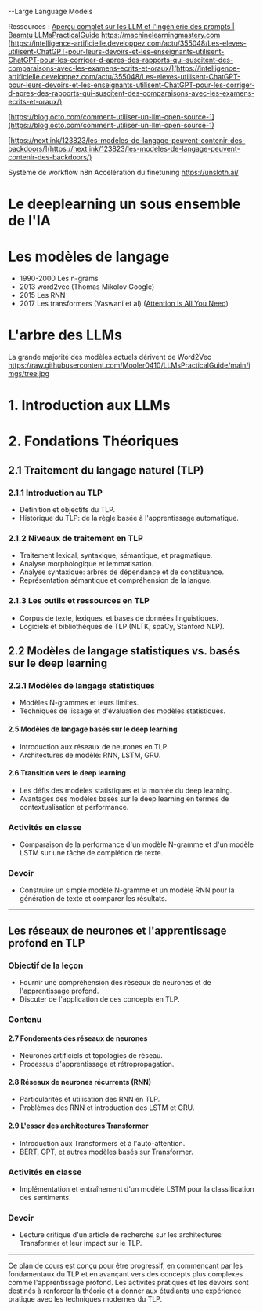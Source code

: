--Large Language Models

Ressources : 
[Aperçu complet sur les LLM et l'ingénierie des prompts | Baamtu](https://youtu.be/MWotDXpD6SI?si=txySpWEWK4vQ2A6V)
[LLMsPracticalGuide](https://github.com/Mooler0410/LLMsPracticalGuide)
https://machinelearningmastery.com
[https://intelligence-artificielle.developpez.com/actu/355048/Les-eleves-utilisent-ChatGPT-pour-leurs-devoirs-et-les-enseignants-utilisent-ChatGPT-pour-les-corriger-d-apres-des-rapports-qui-suscitent-des-comparaisons-avec-les-examens-ecrits-et-oraux/](https://intelligence-artificielle.developpez.com/actu/355048/Les-eleves-utilisent-ChatGPT-pour-leurs-devoirs-et-les-enseignants-utilisent-ChatGPT-pour-les-corriger-d-apres-des-rapports-qui-suscitent-des-comparaisons-avec-les-examens-ecrits-et-oraux/)  
  
[https://blog.octo.com/comment-utiliser-un-llm-open-source-1](https://blog.octo.com/comment-utiliser-un-llm-open-source-1)  
  
[https://next.ink/123823/les-modeles-de-langage-peuvent-contenir-des-backdoors/](https://next.ink/123823/les-modeles-de-langage-peuvent-contenir-des-backdoors/)

Système de workflow n8n
Accelération du finetuning https://unsloth.ai/
# Le deeplearning un sous ensemble de l'IA
# Les modèles de langage
- 1990-2000 Les n-grams
- 2013 word2vec (Thomas Mikolov Google)
- 2015 Les RNN
- 2017 Les transformers (Vaswani et al) ([Attention Is All You Need](https://arxiv.org/abs/1706.03762))
# L'arbre des LLMs
La grande majorité des modèles actuels dérivent de Word2Vec
https://raw.githubusercontent.com/Mooler0410/LLMsPracticalGuide/main/imgs/tree.jpg

# 1. Introduction aux LLMs

# 2. Fondations Théoriques

## 2.1 Traitement du langage naturel (TLP) 
### 2.1.1 Introduction au TLP
- Définition et objectifs du TLP.
- Historique du TLP: de la règle basée à l'apprentissage automatique.

### 2.1.2 Niveaux de traitement en TLP
- Traitement lexical, syntaxique, sémantique, et pragmatique.
- Analyse morphologique et lemmatisation.
- Analyse syntaxique: arbres de dépendance et de constituance.
- Représentation sémantique et compréhension de la langue.

### 2.1.3 Les outils et ressources en TLP
- Corpus de texte, lexiques, et bases de données linguistiques.
- Logiciels et bibliothèques de TLP (NLTK, spaCy, Stanford NLP).

## 2.2 Modèles de langage statistiques vs. basés sur le deep learning

### 2.2.1 Modèles de langage statistiques
- Modèles N-grammes et leurs limites.
- Techniques de lissage et d'évaluation des modèles statistiques.

#### 2.5 Modèles de langage basés sur le deep learning
- Introduction aux réseaux de neurones en TLP.
- Architectures de modèle: RNN, LSTM, GRU.

#### 2.6 Transition vers le deep learning
- Les défis des modèles statistiques et la montée du deep learning.
- Avantages des modèles basés sur le deep learning en termes de contextualisation et performance.

### Activités en classe
- Comparaison de la performance d'un modèle N-gramme et d'un modèle LSTM sur une tâche de complétion de texte.

### Devoir
- Construire un simple modèle N-gramme et un modèle RNN pour la génération de texte et comparer les résultats.

---

## Les réseaux de neurones et l'apprentissage profond en TLP

### Objectif de la leçon
- Fournir une compréhension des réseaux de neurones et de l'apprentissage profond.
- Discuter de l'application de ces concepts en TLP.

### Contenu
#### 2.7 Fondements des réseaux de neurones
- Neurones artificiels et topologies de réseau.
- Processus d'apprentissage et rétropropagation.

#### 2.8 Réseaux de neurones récurrents (RNN)
- Particularités et utilisation des RNN en TLP.
- Problèmes des RNN et introduction des LSTM et GRU.

#### 2.9 L'essor des architectures Transformer
- Introduction aux Transformers et à l'auto-attention.
- BERT, GPT, et autres modèles basés sur Transformer.

### Activités en classe
- Implémentation et entraînement d'un modèle LSTM pour la classification des sentiments.

### Devoir
- Lecture critique d'un article de recherche sur les architectures Transformer et leur impact sur le TLP.

---

Ce plan de cours est conçu pour être progressif, en commençant par les fondamentaux du TLP et en avançant vers des concepts plus complexes comme l'apprentissage profond. Les activités pratiques et les devoirs sont destinés à renforcer la théorie et à donner aux étudiants une expérience pratique avec les techniques modernes du TLP.